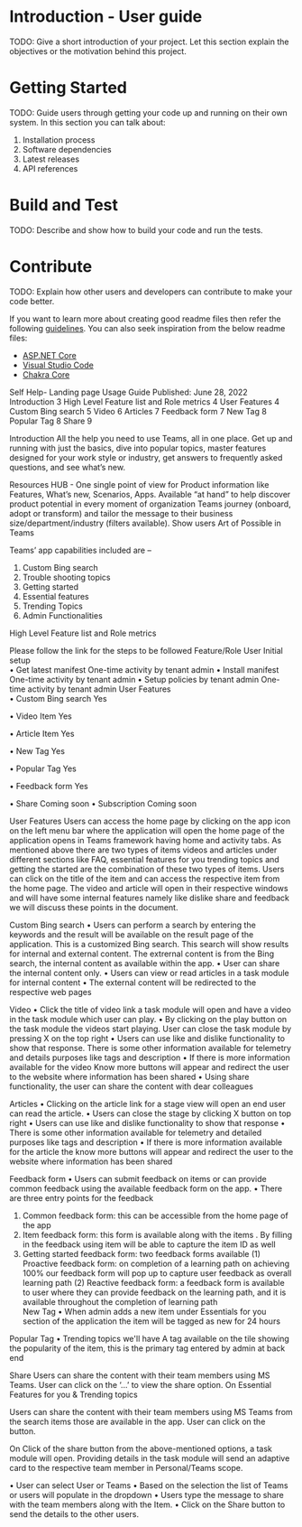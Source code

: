 # Introduction - User guide
TODO: Give a short introduction of your project. Let this section explain the objectives or the motivation behind this project. 

# Getting Started
TODO: Guide users through getting your code up and running on their own system. In this section you can talk about:
1.	Installation process
2.	Software dependencies
3.	Latest releases
4.	API references

# Build and Test
TODO: Describe and show how to build your code and run the tests. 

# Contribute
TODO: Explain how other users and developers can contribute to make your code better. 

If you want to learn more about creating good readme files then refer the following [guidelines](https://docs.microsoft.com/en-us/azure/devops/repos/git/create-a-readme?view=azure-devops). You can also seek inspiration from the below readme files:
- [ASP.NET Core](https://github.com/aspnet/Home)
- [Visual Studio Code](https://github.com/Microsoft/vscode)
- [Chakra Core](https://github.com/Microsoft/ChakraCore)

Self Help- Landing page
Usage Guide
Published: June 28, 2022
 
Introduction	3
High Level Feature list and Role metrics	4
User Features	4
Custom Bing search	5
Video	6
Articles	7
Feedback form	7
New Tag	8
Popular Tag	8
Share	9


 
Introduction
All the help you need to use Teams, all in one place. Get up and running with just the basics, dive into popular topics, master features designed for your work style or industry, get answers to frequently asked questions, and see what’s new.

Resources HUB - One single point of view for Product information like Features, What’s new, Scenarios, Apps. Available “at hand” to help discover product potential in every moment of organization Teams journey (onboard, adopt or transform) and tailor the message to their business size/department/industry (filters available). 
Show users Art of Possible in Teams

Teams’ app capabilities included are – 
1.	Custom Bing search
2.	Trouble shooting topics
3.	Getting started
4.	Essential features
5.	Trending Topics
6.	Admin Functionalities





















High Level Feature list and Role metrics

Please follow the link for the steps to be followed
Feature/Role	User
Initial setup	
•	Get latest manifest	One-time activity by tenant admin
•	Install manifest	One-time activity by tenant admin
•	Setup policies by tenant admin	One-time activity by tenant admin
User Features	
•	Custom Bing search	Yes

•	Video Item	Yes

•	Article Item	Yes

•	New Tag	Yes

•	Popular Tag	Yes

•	Feedback form	Yes

•	Share	Coming soon
•	Subscription	Coming soon















User Features
Users can access the home page by clicking on the app icon on the left menu bar where the application will open the home page of the application opens in Teams framework having home and activity tabs. As mentioned above there are two types of items videos and articles under different sections like FAQ, essential features for you trending topics and getting the started are the combination of these two types of items. Users can click on the title of the item and can access the respective item from the home page.
The video and article will open in their respective windows and will have some internal features namely like dislike share and feedback we will discuss these points in the document.

 
Custom Bing search
•	Users can perform a search by entering the keywords and the result will be available on the result page of the application. This is a customized Bing search. This search will show results for internal and external content. The extrernal content is from the Bing search, the internal content as available within the app.
•	User can share the internal content only.
•	Users can view or read articles in a task module for internal content
•	The external content will be redirected to the respective web pages
 


 
Video
•	Click the title of video link a task module will open and have a video in the task module which user can play.
•	By clicking on the play button on the task module the videos start playing. User can close the task module by pressing X on the top right
•	Users can use like and dislike functionality to show that response. There is some other information available for telemetry and details purposes like tags and description
•	If there is more information available for the video Know more buttons will appear and redirect the user to the website where information has been shared
•	Using share functionality, the user can share the content with dear colleagues

 
Articles
•	Clicking on the article link for a stage view will open an end user can read the article.
•	Users can close the stage by clicking X button on top right
•	Users can use like and dislike functionality to show that response
•	There is some other information available for telemetry and detailed purposes like tags and description
•	If there is more information available for the article the know more buttons will appear and redirect the user to the website where information has been shared


 
Feedback form
•	Users can submit feedback on items or can provide common feedback using the available feedback form on the app.
•	There are three entry points for the feedback

 
1.	Common feedback form: this can be accessible from the home page of the app   
2.	Item feedback form: this form is available along with the items  . By filling in the feedback using item will be able to capture the item ID as well
3.	Getting started feedback form: two feedback forms available
(1)	Proactive feedback form: on completion of a learning path on achieving 100% our feedback form will pop up to capture user feedback as overall learning path
(2)	Reactive feedback form: a feedback form is available to user where they can provide feedback on the learning path, and it is available throughout the completion of learning path  
New Tag
•	When admin adds a new item under Essentials for you section of the application the item will be tagged as new for 24 hours
 
Popular Tag
•	Trending topics we'll have A tag available on the tile showing the popularity of the item, this is the primary tag entered by admin at back end
 
Share
Users can share the content with their team members using MS Teams. User can click on the ‘…’ to view the share option. On Essential Features for you & Trending topics
                               
Users can share the content with their team members using MS Teams from the search items those are available in the app. User can click on the  button.
 
                  
On Click of the share button from the above-mentioned options, a task module will open. Providing details in the task module will send an adaptive card to the respective team member in Personal/Teams scope.

•	User can select User or Teams
•	Based on the selection the list of Teams or users will populate in the dropdown
•	Users type the message to share with the team members along with the Item.
•	Click on the Share button to send the details to the other users.

 
